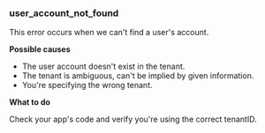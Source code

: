 ### user_account_not_found 
This error occurs when we can't find a user's account. 

**Possible causes**
* The user account doesn't exist in the tenant.
* The tenant is ambiguous, can't be implied by given information.
* You're specifying the wrong tenant.

**What to do** 

Check your app's code and verify you're using the correct tenantID. 
